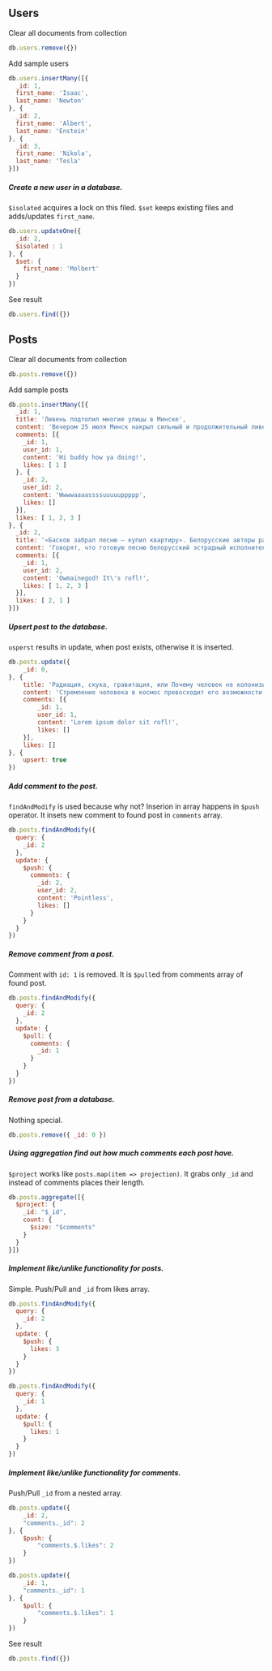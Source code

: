 ## Users

Clear all documents from collection
```js
db.users.remove({})
```

Add sample users
```js
db.users.insertMany([{
  _id: 1,
  first_name: 'Isaac',
  last_name: 'Newton'
}, {
  _id: 2,
  first_name: 'Albert',
  last_name: 'Enstein'
}, {
  _id: 3,
  first_name: 'Nikola',
  last_name: 'Tesla'
}])
```

##### Create a new user in a database.
`$isolated` acquires a lock on this filed.
`$set` keeps existing files and adds/updates `first_name`.
```js
db.users.updateOne({
  _id: 2,
  $isolated : 1
}, {
  $set: {
    first_name: 'Molbert'
  }
})
```

See result
```js
db.users.find({})
```

## Posts

Clear all documents from collection
```js
db.posts.remove({})
```

Add sample posts
```js
db.posts.insertMany([{
  _id: 1,
  title: 'Ливень подтопил многие улицы в Минске',
  content: 'Вечером 25 июля Минск накрыл сильный и продолжительный ливень. Информации о чрезвычайных происшествиях, связанных со стихией, пока не поступало. Пользователи соцсетей размещают фотографии зловещего грозового неба и видеозаписи с подтопленных улиц. Очевидцы сообщают о подтоплениях, в частности, на улицах Могилевской, Волгоградской, Якуба Коласа, Тростенецкой. Ситуация не критичная, но местами из-за луж образуются заторы. Многие водители в нерешительности останавливаются перед «большой водой», а затем разворачиваются. Другие самоуверенно штурмуют водные преграды.',
  comments: [{
    _id: 1,
    user_id: 1,
    content: 'Hi buddy how ya doing!',
    likes: [ 1 ]
  }, {
    _id: 2,
    user_id: 2,
    content: 'Wwwwaaaassssuuuuuppppp',
    likes: []
  }],
  likes: [ 1, 2, 3 ]
}, {
  _id: 2,
  title: '«Басков забрал песню — купил квартиру». Белорусские авторы рассказывают, как написать хит и продать его',
  content: 'Говорят, что готовую песню белорусский эстрадный исполнитель может купить всего за $1 тыс. Другое дело, что он потом будет с этим добром делать. Впрочем, все лавры достанутся именно ему. На него же спустят и всех собак в случае провала. Onliner.by поговорил с людьми, которые пишут и продают эти песни, и узнал про методы работы, муки творчества и конкретные цифры. Спойлер: Филипп Киркоров платит молодым авторам $2—3 тыс.',
  comments: [{
    _id: 1,
    user_id: 2,
    content: 'Owmainegod! It\'s rofl!',
    likes: [ 1, 2, 3 ]
  }],
  likes: [ 2, 1 ]
}])
```

##### Upsert post to the database.
`usperst` results in update, when post exists, otherwise it is inserted.
```js
db.posts.update({
    _id: 0,
}, {
    title: 'Радиация, скука, гравитация, или Почему человек не колонизирует Марс',
    content: 'Стремление человека в космос превосходит его возможности. По крайней мере, сегодня. На самом ближайшем к Земле небесном теле — Луне — побывало 12 человек. Это было настолько давно, что многие уже не верят в произошедшее и подозревают «фотошоп», а кто-то начал забывать. Нет, к спутнику нашей планеты интерес не потерян, а в последнее время даже растет. Но дальше планов дело не идет. К примеру, чуть более 10 лет назад президент и генеральный конструктор РКК «Энергия» Николай Севастьянов заявил, что к 2015 году на Луне появится постоянная база, а к 2020-му начнется добыча гелия-3. Не сложилось. Однако мы верим: в обозримом будущем на Луну вновь ступит нога человека.',
    comments: [{
        _id: 1,
        user_id: 1,
        content: 'Lorem ipsum dolor sit rofl!',
        likes: []
    }],
    likes: []
}, {
    upsert: true
})
```

##### Add comment to the post.
 `findAndModify` is used because why not? Inserion in array happens in `$push` operator. It insets new comment to found post in `comments` array.
```js
db.posts.findAndModify({
  query: {
    _id: 2
  },
  update: {
    $push: {
      comments: {
        _id: 2,
        user_id: 2,
        content: 'Pointless',
        likes: []
      }
    }
  }
})
```

##### Remove comment from a post.
Comment with `id: 1` is removed. It is `$pull`ed from comments array of found post.
```js
db.posts.findAndModify({
  query: {
    _id: 2
  },
  update: {
    $pull: {
      comments: {
        _id: 1
      }
    }
  }
})
```

##### Remove post from a database.
Nothing special.
```js
db.posts.remove({ _id: 0 })
```

##### Using aggregation find out how much comments each post have.
`$project` works like `posts.map(item => projection)`. It grabs only `_id` and instead  of comments places their length.
```js
db.posts.aggregate([{
  $project: {
    _id: "$_id",
    count: {
      $size: "$comments"
    }
  }
}])
```

##### Implement like/unlike functionality for posts.
Simple. Push/Pull and `_id` from likes array.
```js
db.posts.findAndModify({
  query: {
    _id: 2
  },
  update: {
    $push: {
      likes: 3
    }
  }
})

db.posts.findAndModify({
  query: {
    _id: 1
  },
  update: {
    $pull: {
      likes: 1
    }
  }
})
```

##### Implement like/unlike functionality for comments.
Push/Pull `_id` from a nested array.
```js
db.posts.update({
    _id: 2,
    "comments._id": 2
}, {
    $push: {
        "comments.$.likes": 2
    }
})

db.posts.update({
    _id: 1,
    "comments._id": 1
}, {
    $pull: {
        "comments.$.likes": 1
    }
})
```

See result
```js
db.posts.find({})
```
